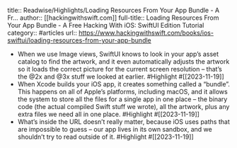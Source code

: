 title:: Readwise/Highlights/Loading Resources From Your App Bundle - A Fr...
author:: [[hackingwithswift.com]]
full-title:: Loading Resources From Your App Bundle - A Free Hacking With iOS: SwiftUI Edition Tutorial
category:: #articles
url:: https://www.hackingwithswift.com/books/ios-swiftui/loading-resources-from-your-app-bundle

- When we use Image views, SwiftUI knows to look in your app’s asset catalog to find the artwork, and it even automatically adjusts the artwork so it loads the correct picture for the current screen resolution – that’s the @2x and @3x stuff we looked at earlier. #Highlight #[[2023-11-19]]
- When Xcode builds your iOS app, it creates something called a “bundle”. This happens on all of Apple’s platforms, including macOS, and it allows the system to store all the files for a single app in one place – the binary code (the actual compiled Swift stuff we wrote), all the artwork, plus any extra files we need all in one place. #Highlight #[[2023-11-19]]
- What’s inside the URL doesn’t really matter, because iOS uses paths that are impossible to guess – our app lives in its own sandbox, and we shouldn’t try to read outside of it. #Highlight #[[2023-11-19]]